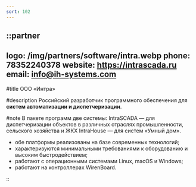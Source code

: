 ```yaml
---
sort: 102
---
```


::partner
---
logo: /img/partners/software/intra.webp
phone: 78352240378
website: https://intrascada.ru
email: info@ih-systems.com
---

#title
ООО «Интра»

#description
Российский разработчик программного обеспечения для **систем автоматизации и диспетчеризации**.

#note
В пакете программ две системы:
IntraSCADA — для диспетчеризации объектов в различных отраслях промышленности, сельского хозяйства и ЖКХ
IntraHouse — для систем «Умный дом».
* обе платформы реализованы на базе современных технологий;
* характеризуются минимальными требованиями к оборудованию и высоким быстродействием;
* работают с операционными системами Linux, macOS и Windows;
* работают на контроллерах WirenBoard.

::
